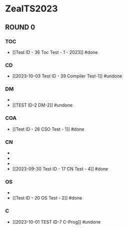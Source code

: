 # ZealTS2023
## ROUND 0
### TOC
- [[Test ID - 36 Toc Test - 1 - 2023]] #done

### CD
- [[2023-10-03 Test ID - 39 Compiler Test-1]] #undone 

### DM
-  
- [[TEST ID-2 DM-2]] #undone 

### COA
- [[Test ID - 26 CSO Test - 1]] #done

### CN
- 
- 
- 
- [[2023-09-30 Test ID - 17 CN Test - 4]] #done 

### OS
- 
- [[Test ID - 20 OS Test - 2]] #done 

### C
- [[2023-10-01 TEST ID-7 C-Prog]] #undone 

